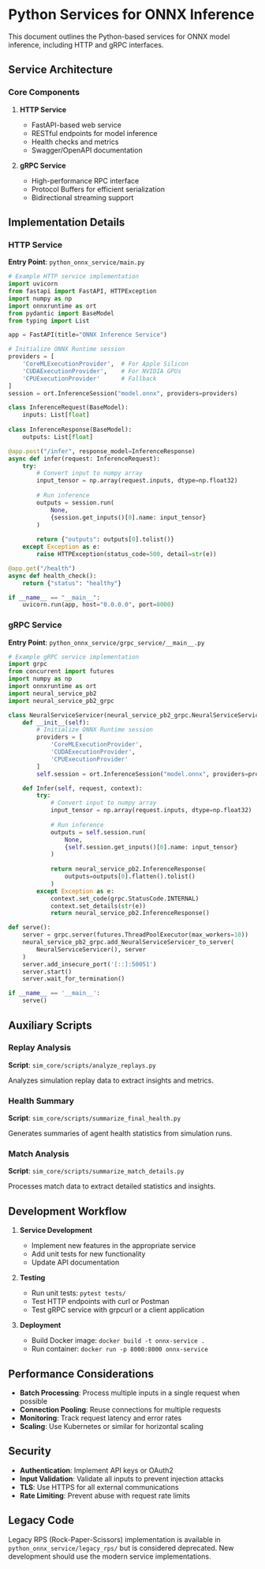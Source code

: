 # Python Services for ONNX Inference

This document outlines the Python-based services for ONNX model inference, including HTTP and gRPC interfaces.

## Service Architecture

### Core Components

1. **HTTP Service**
   - FastAPI-based web service
   - RESTful endpoints for model inference
   - Health checks and metrics
   - Swagger/OpenAPI documentation

2. **gRPC Service**
   - High-performance RPC interface
   - Protocol Buffers for efficient serialization
   - Bidirectional streaming support

## Implementation Details

### HTTP Service

**Entry Point**: `python_onnx_service/main.py`

```python
# Example HTTP service implementation
import uvicorn
from fastapi import FastAPI, HTTPException
import numpy as np
import onnxruntime as ort
from pydantic import BaseModel
from typing import List

app = FastAPI(title="ONNX Inference Service")

# Initialize ONNX Runtime session
providers = [
    'CoreMLExecutionProvider',  # For Apple Silicon
    'CUDAExecutionProvider',    # For NVIDIA GPUs
    'CPUExecutionProvider'      # Fallback
]
session = ort.InferenceSession("model.onnx", providers=providers)

class InferenceRequest(BaseModel):
    inputs: List[float]
    
class InferenceResponse(BaseModel):
    outputs: List[float]

@app.post("/infer", response_model=InferenceResponse)
async def infer(request: InferenceRequest):
    try:
        # Convert input to numpy array
        input_tensor = np.array(request.inputs, dtype=np.float32)
        
        # Run inference
        outputs = session.run(
            None,
            {session.get_inputs()[0].name: input_tensor}
        )
        
        return {"outputs": outputs[0].tolist()}
    except Exception as e:
        raise HTTPException(status_code=500, detail=str(e))

@app.get("/health")
async def health_check():
    return {"status": "healthy"}

if __name__ == "__main__":
    uvicorn.run(app, host="0.0.0.0", port=8000)
```

### gRPC Service

**Entry Point**: `python_onnx_service/grpc_service/__main__.py`

```python
# Example gRPC service implementation
import grpc
from concurrent import futures
import numpy as np
import onnxruntime as ort
import neural_service_pb2
import neural_service_pb2_grpc

class NeuralServiceServicer(neural_service_pb2_grpc.NeuralServiceServicer):
    def __init__(self):
        # Initialize ONNX Runtime session
        providers = [
            'CoreMLExecutionProvider',
            'CUDAExecutionProvider',
            'CPUExecutionProvider'
        ]
        self.session = ort.InferenceSession("model.onnx", providers=providers)

    def Infer(self, request, context):
        try:
            # Convert input to numpy array
            input_tensor = np.array(request.inputs, dtype=np.float32)
            
            # Run inference
            outputs = self.session.run(
                None,
                {self.session.get_inputs()[0].name: input_tensor}
            )
            
            return neural_service_pb2.InferenceResponse(
                outputs=outputs[0].flatten().tolist()
            )
        except Exception as e:
            context.set_code(grpc.StatusCode.INTERNAL)
            context.set_details(str(e))
            return neural_service_pb2.InferenceResponse()

def serve():
    server = grpc.server(futures.ThreadPoolExecutor(max_workers=10))
    neural_service_pb2_grpc.add_NeuralServiceServicer_to_server(
        NeuralServiceServicer(), server
    )
    server.add_insecure_port('[::]:50051')
    server.start()
    server.wait_for_termination()

if __name__ == '__main__':
    serve()
```

## Auxiliary Scripts

### Replay Analysis

**Script**: `sim_core/scripts/analyze_replays.py`

Analyzes simulation replay data to extract insights and metrics.

### Health Summary

**Script**: `sim_core/scripts/summarize_final_health.py`

Generates summaries of agent health statistics from simulation runs.

### Match Analysis

**Script**: `sim_core/scripts/summarize_match_details.py`

Processes match data to extract detailed statistics and insights.

## Development Workflow

1. **Service Development**
   - Implement new features in the appropriate service
   - Add unit tests for new functionality
   - Update API documentation

2. **Testing**
   - Run unit tests: `pytest tests/`
   - Test HTTP endpoints with curl or Postman
   - Test gRPC service with grpcurl or a client application

3. **Deployment**
   - Build Docker image: `docker build -t onnx-service .`
   - Run container: `docker run -p 8000:8000 onnx-service`

## Performance Considerations

- **Batch Processing**: Process multiple inputs in a single request when possible
- **Connection Pooling**: Reuse connections for multiple requests
- **Monitoring**: Track request latency and error rates
- **Scaling**: Use Kubernetes or similar for horizontal scaling

## Security

- **Authentication**: Implement API keys or OAuth2
- **Input Validation**: Validate all inputs to prevent injection attacks
- **TLS**: Use HTTPS for all external communications
- **Rate Limiting**: Prevent abuse with request rate limits

## Legacy Code

Legacy RPS (Rock-Paper-Scissors) implementation is available in `python_onnx_service/legacy_rps/` but is considered deprecated. New development should use the modern service implementations.
